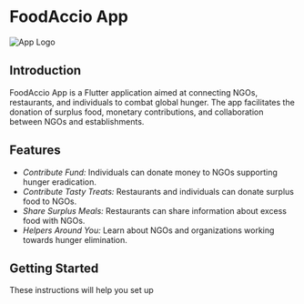 # FoodAccio App

![App Logo](https://www.government.se/globalassets/government/bilder/finansdepartementet/agenda-2030-icons/theglobalgoals_icons_color_goal_2.png?preset=Landscape_3x2_690x460)

## Introduction

FoodAccio App is a Flutter application aimed at connecting NGOs, restaurants, and individuals to combat global hunger. The app facilitates the donation of surplus food, monetary contributions, and collaboration between NGOs and establishments.

## Features

- *Contribute Fund:* Individuals can donate money to NGOs supporting hunger eradication.
- *Contribute Tasty Treats:* Restaurants and individuals can donate surplus food to NGOs.
- *Share Surplus Meals:* Restaurants can share information about excess food with NGOs.
- *Helpers Around You:* Learn about NGOs and organizations working towards hunger elimination.

## Getting Started

These instructions will help you set up
